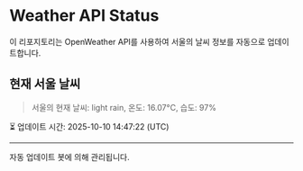 
# Weather API Status

이 리포지토리는 OpenWeather API를 사용하여 서울의 날씨 정보를 자동으로 업데이트합니다.

## 현재 서울 날씨
> 서울의 현재 날씨: light rain, 온도: 16.07°C, 습도: 97%

⏳ 업데이트 시간: 2025-10-10 14:47:22 (UTC)

---
자동 업데이트 봇에 의해 관리됩니다.

